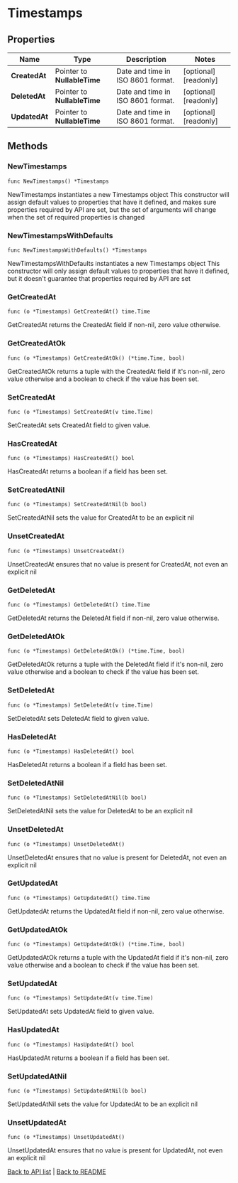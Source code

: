 # Timestamps

## Properties

Name | Type | Description | Notes
------------ | ------------- | ------------- | -------------
**CreatedAt** | Pointer to **NullableTime** | Date and time in ISO 8601 format. | [optional] [readonly] 
**DeletedAt** | Pointer to **NullableTime** | Date and time in ISO 8601 format. | [optional] [readonly] 
**UpdatedAt** | Pointer to **NullableTime** | Date and time in ISO 8601 format. | [optional] [readonly] 

## Methods

### NewTimestamps

`func NewTimestamps() *Timestamps`

NewTimestamps instantiates a new Timestamps object
This constructor will assign default values to properties that have it defined,
and makes sure properties required by API are set, but the set of arguments
will change when the set of required properties is changed

### NewTimestampsWithDefaults

`func NewTimestampsWithDefaults() *Timestamps`

NewTimestampsWithDefaults instantiates a new Timestamps object
This constructor will only assign default values to properties that have it defined,
but it doesn't guarantee that properties required by API are set

### GetCreatedAt

`func (o *Timestamps) GetCreatedAt() time.Time`

GetCreatedAt returns the CreatedAt field if non-nil, zero value otherwise.

### GetCreatedAtOk

`func (o *Timestamps) GetCreatedAtOk() (*time.Time, bool)`

GetCreatedAtOk returns a tuple with the CreatedAt field if it's non-nil, zero value otherwise
and a boolean to check if the value has been set.

### SetCreatedAt

`func (o *Timestamps) SetCreatedAt(v time.Time)`

SetCreatedAt sets CreatedAt field to given value.

### HasCreatedAt

`func (o *Timestamps) HasCreatedAt() bool`

HasCreatedAt returns a boolean if a field has been set.

### SetCreatedAtNil

`func (o *Timestamps) SetCreatedAtNil(b bool)`

 SetCreatedAtNil sets the value for CreatedAt to be an explicit nil

### UnsetCreatedAt
`func (o *Timestamps) UnsetCreatedAt()`

UnsetCreatedAt ensures that no value is present for CreatedAt, not even an explicit nil
### GetDeletedAt

`func (o *Timestamps) GetDeletedAt() time.Time`

GetDeletedAt returns the DeletedAt field if non-nil, zero value otherwise.

### GetDeletedAtOk

`func (o *Timestamps) GetDeletedAtOk() (*time.Time, bool)`

GetDeletedAtOk returns a tuple with the DeletedAt field if it's non-nil, zero value otherwise
and a boolean to check if the value has been set.

### SetDeletedAt

`func (o *Timestamps) SetDeletedAt(v time.Time)`

SetDeletedAt sets DeletedAt field to given value.

### HasDeletedAt

`func (o *Timestamps) HasDeletedAt() bool`

HasDeletedAt returns a boolean if a field has been set.

### SetDeletedAtNil

`func (o *Timestamps) SetDeletedAtNil(b bool)`

 SetDeletedAtNil sets the value for DeletedAt to be an explicit nil

### UnsetDeletedAt
`func (o *Timestamps) UnsetDeletedAt()`

UnsetDeletedAt ensures that no value is present for DeletedAt, not even an explicit nil
### GetUpdatedAt

`func (o *Timestamps) GetUpdatedAt() time.Time`

GetUpdatedAt returns the UpdatedAt field if non-nil, zero value otherwise.

### GetUpdatedAtOk

`func (o *Timestamps) GetUpdatedAtOk() (*time.Time, bool)`

GetUpdatedAtOk returns a tuple with the UpdatedAt field if it's non-nil, zero value otherwise
and a boolean to check if the value has been set.

### SetUpdatedAt

`func (o *Timestamps) SetUpdatedAt(v time.Time)`

SetUpdatedAt sets UpdatedAt field to given value.

### HasUpdatedAt

`func (o *Timestamps) HasUpdatedAt() bool`

HasUpdatedAt returns a boolean if a field has been set.

### SetUpdatedAtNil

`func (o *Timestamps) SetUpdatedAtNil(b bool)`

 SetUpdatedAtNil sets the value for UpdatedAt to be an explicit nil

### UnsetUpdatedAt
`func (o *Timestamps) UnsetUpdatedAt()`

UnsetUpdatedAt ensures that no value is present for UpdatedAt, not even an explicit nil

[Back to API list](../README.md#documentation-for-api-endpoints) | [Back to README](../README.md)


